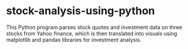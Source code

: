 # stock-analysis-using-python

This Python program parses stock quotes and investment data on three stocks from Yahoo finance, which is then translated into visuals using matplotlib and pandas libraries for investment analysis.
